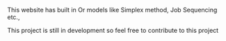 This website has built in Or models like Simplex method, Job Sequencing etc.,

This project is still in development so feel free to contribute to this project
